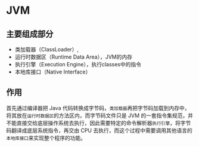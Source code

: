 # JVM

## 主要组成部分

* 类加载器（ClassLoader）,
* 运行时数据区（Runtime Data Area），JVM的内存
* 执行引擎（Execution Engine），执行classes中的指令
* 本地库接口（Native Interface）

## 作用

首先通过编译器把 Java 代码转换成字节码，`类加载器`再把字节码加载到内存中，将其放在`运行时数据区`的方法区内，而字节码文件只是 JVM 的一套指令集规范，并不能直接交给底层操作系统去执行，因此需要特定的命令解析器`执行引擎`，将字节码翻译成底层系统指令，再交由 CPU 去执行，而这个过程中需要调用其他语言的`本地库接口`来实现整个程序的功能。
